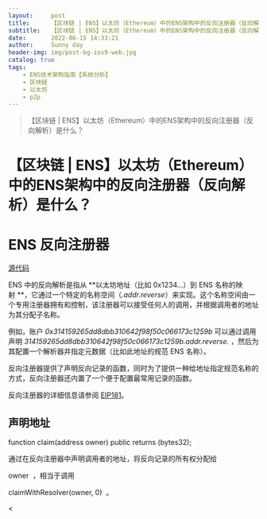 ```yaml
---
layout:     post
title:      【区块链 | ENS】以太坊（Ethereum）中的ENS架构中的反向注册器（反向解析）是什么？
subtitle:   【区块链 | ENS】以太坊（Ethereum）中的ENS架构中的反向注册器（反向解析）是什么？
date:       2022-06-15 14:33:21
author:     Sunny day
header-img: img/post-bg-ios9-web.jpg
catalog: true
tags:
    - ENS技术架构指南【系统分析】
    - 区块链
    - 以太坊
    - p2p
---
```


>【区块链 | ENS】以太坊（Ethereum）中的ENS架构中的反向注册器（反向解析）是什么？

# 【区块链 | ENS】以太坊（Ethereum）中的ENS架构中的反向注册器（反向解析）是什么？


# ENS 反向注册器

[源代码](https://github.com/ensdomains/ens/blob/master/contracts/ReverseRegistrar.sol "源代码")

ENS 中的反向解析是指从 **以太坊地址（比如 0x1234…）到 ENS 名称的映射 **，它通过一个特定的名称空间（_.addr.reverse_）来实现。这个名称空间由一个专用注册器拥有和控制，该注册器可以接受任何人的调用，并根据调用者的地址为其分配子名称。

例如，账户 *0x314159265dd8dbb310642f98f50c066173c1259b* 可以通过调用声明 *314159265dd8dbb310642f98f50c066173c1259b.addr.reverse.* ，然后为其配置一个解析器并指定元数据（比如此地址的规范 ENS 名称）。

反向注册器提供了声明反向记录的函数，同时为了提供一种给地址指定规范名称的方式，反向注册器还内置了一个便于配置最常用记录的函数。

反向注册器的详细信息请参阅 [EIP181](https://eips.ethereum.org/EIPS/eip-181 "EIP181")。

## 声明地址

function claim(address owner) public returns (bytes32);

通过在反向注册器中声明调用者的地址，将反向记录的所有权分配给 

owner
 ，相当于调用 

claimWithResolver(owner, 0)
 。

<
